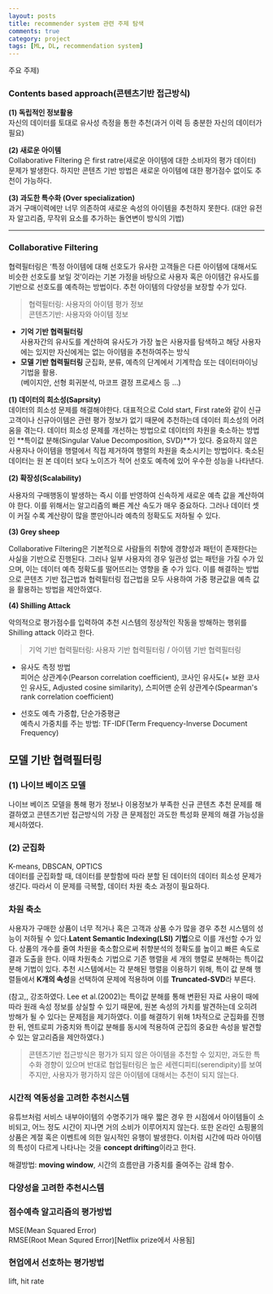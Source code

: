 ```yaml
---
layout: posts
title: recommender system 관련 주제 탐색
comments: true
category: project
tags: [ML, DL, recommendation system]
---
```


주요 주제)

### Contents based approach(콘텐츠기반 접근방식)

**(1) 독립적인 정보활용**  
 자신의 데이터를 토대로 유사성 측정을 통한 추천(과거 이력 등 충분한 자신의 데이터가 필요)

**(2) 새로운 아이템**  
 Collaborative Filtering 은 first ratre(새로운 아이템에 대한 소비자의 평가 데이터) 문제가 발생한다. 하지만 콘텐츠 기반 방법은 새로운 아이템에 대한 평가점수 없이도 추천이 가능하다.

**(3) 과도한 특수화 (Over specialization)**  
 과거 구매이력에만 너무 의존하여 새로운 속성의 아이템을 추천하지 못한다. (대안 유전자 알고리즘, 무작위 요소를 추가하는 돌연변이 방식의 기법)

<!-- - <a  href='https://www.acmicpc.net/problem/10942'>10942 팰린드롬</a>
<a  href='https://www.acmicpc.net/problem/12865'>12865 평범한 배낭</a> -->

---

### Collaborative Filtering

협력필터링은 ‘특정 아이템에 대해 선호도가 유사한 고객들은 다른 아이템에 대해서도 비슷한
선호도를 보일 것’이라는 기본 가정을 바탕으로 사용자 혹은 아이템간 유사도를 기반으로 선호도를 예측하는 방법이다. 추천 아이템의 다양성을 보장할 수가 있다.

> 협력필터링: 사용자의 아이템 평가 정보  
> 콘텐츠기반: 사용자와 아이템 정보

- **기억 기반 협력필터링**  
  사용자간의 유사도를 계산하여 유사도가 가장 높은 사용자를 탐색하고 해당 사용자에는 있지만 자신에게는 없는 아이템을 추천하여주는 방식
- **모델 기반 협력필터링**
  군집화, 분류, 예측의 단계에서 기계학습 또는 데이터마이닝 기법을 활용.  
  (베이지안, 선형 회귀분석, 마코프 결정 프로세스 등 ...)

**(1) 데이터의 희소성(Saprsity)**  
데이터의 희소성 문제를 해결해야한다. 대표적으로 Cold start, First rate와 같이 신규고객이나 신규아이템은 관련 평가 정보가 없기 때문에 추천하는데 데이터 희소성의 어려움을 겪는다. 데이터 희소성 문제를 개선하는 방법으로 데이터의 차원을 축소하는 방법인 **특이값 분해(Singular Value Decomposition, SVD)**가 있다. 중요하지 않은 사용자나 아이템을 행렬에서 직접 제거하여 행렬의 차원을 축소시키는 방법이다. 축소된 데이터는 원 본 데이터 보다 노이즈가 적어 선호도 예측에 있어 우수한 성능을 나타낸다.

**(2) 확장성(Scalability)**

사용자의 구매행동이 발생하는 즉시 이를 반영하여 신속하게 새로운 예측 값을 계산하여야 한다. 이를 위해서는 알고리즘의 빠른 계산 속도가 매우 중요하다. 그러나 데이터 셋이 커질 수록 계산량이 많을 뿐만아니라 예측의 정확도도 저하될 수 있다.

**(3) Grey sheep**

Collaborative Filtering은 기본적으로 사람들의 취향에 경향성과 패턴이 존재한다는 사실을 기반으로 진행된다. 그러나 일부 사용자의 경우 일관성 없는 패턴을 가질 수가 있으며, 이는 데이터 예측 정확도를 떨어뜨리는 영향을 줄 수가 있다. 이를 해결하는 방법으로 콘텐츠 기반 접근법과 협력필터링 접근법을 모두 사용하여 가중 평균값을 예측 값을 활용하는 방법을 제안하였다.

**(4) Shilling Attack**

악의적으로 평가점수를 입력하여 추천 시스템의 정상적인 작동을 방해하는 행위를 Shilling attack 이라고 한다.

> 기억 기반 협력필터링: 사용자 기반 협력필터링 / 아이템 기반 협력필터링

- 유사도 측정 방법  
  피어슨 상관계수(Pearson correlation coefficient), 코사인 유사도(+ 보완 코사인 유사도, Adjusted cosine similarity), 스피어맨 순위 상관계수(Spearman's rank correlation coefficient)

    <!-- <a  href='https://www.acmicpc.net/problem/11066'>파일 합치기</a> -->
    <!-- <p align="center">
      <img src="https://user-images.githubusercontent.com/80669616/130772643-634bd113-70a3-4c05-8367-551e4a9aa24c.png" width="1000"><br>문제 설명
    </p> -->

- 선호도 예측
  가중합, 단순가중평균  
  예측시 가중치를 주는 방법: TF-IDF(Term Frequency-Inverse Document Frequency)

## 모델 기반 협력필터링

### (1) 나이브 베이즈 모델

나이브 베이즈 모델을 통해 평가 정보나 이용정보가 부족한 신규 콘텐츠 추천 문제를 해결하였고 콘텐츠기반 접근방식의 가장 큰 문제점인 과도한 특성화 문제의 해결 가능성을 제시하였다.

### (2) 군집화

K-means, DBSCAN, OPTICS  
데이터를 군집화할 때, 데이터를 분할함에 따라 분할 된 데이터의 데이터 희소성 문제가 생긴다. 따라서 이 문제를 극복할, 데이터 차원 축소 과정이 필요하다.

### 차원 축소

사용자가 구매한 상품이 너무 적거나 혹은 고객과 상품 수가 많을 경우 추천 시스템의 성능이 저하될 수 있다.**Latent Semantic Indexing(LSI) 기법**으로 이를 개선할 수가 있다. 상품의 개수를 줄여 차원을 축소함으로써 취향분석의 정확도를 높이고 빠른 속도로 결과 도출을 한다. 이때 차원축소 기법으로 기존 행렬을 세 개의 행렬로 분해하는 특이값 분해 기법이 있다. 추천 시스템에서는 각 분해된 행렬을 이용하기 위해, 특이 값 분해 행렬들에서 **K개의 속성**을 선택하여 문제에 적용하며 이를 **Truncated-SVD**라 부른다.

(참고,, 강조하였다. Lee et al.(2002)는 특이값 분해를 통해 변환된 자료 사용이 때에 따라 원래 속성 정보를 상실할 수 있기 때문에, 원본 속성의 가치를 발견하는데 오히려 방해가 될 수 있다는 문제점을 제기하였다. 이를 해결하기 위해 1차적으로 군집화를 진행한 뒤, 엔트로피 가중치와 특이값 분해를 동시에 적용하여 군집의 중요한 속성을 발견할 수 있는 알고리즘을 제안하였다.)

> 콘텐츠기반 접근방식은 평가가 되지 않은 아이템을 추천할 수 있지만, 과도한 특수화 경향이 있으며 반대로 협업필터링은 높은 세렌디피티(serendipity)를 보여주지만, 사용자가 평가하지 않은 아이템에 대해서는 추천이 되지 않는다.

### 시간적 역동성을 고려한 추천시스템

유튜브처럼 서비스 내부아이템의 수명주기가 매우 짧은 경우 한 시점에서 아이템들이 소비되고, 어느 정도 시간이 지나면 거의 소비가 이루어지지 않는다. 또한 온라인 쇼핑몰의 상품은 계절 혹은 이벤트에 의한 일시적인 유행이 발생한다. 이처럼 시간에 따라 아이템의 특성이 다르게 나타나는 것을 **concept drifting**이라고 한다.

해결방법: **moving window**, 시간의 흐름만큼 가중치를 줄여주는 감쇄 함수.

### 다양성을 고려한 추천시스템

### 점수예측 알고리즘의 평가방법

MSE(Mean Squared Error)  
RMSE(Root Mean Squred Error)[Netflix prize에서 사용됨]

### 현업에서 선호하는 평가방법

lift, hit rate

<!-- - <a  href='https://www.acmicpc.net/problem/10942'>10942 팰린드롬\_백준</a>
- <a  href='https://kyungphildev.github.io/coding-test/palindrome-copy/'> 이전 포스트) 10942번 펠린드롬(다이내믹 프로그래밍)</a> -->
